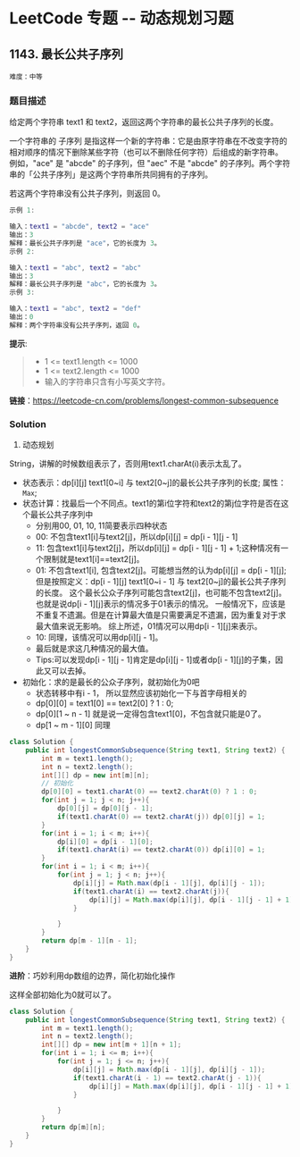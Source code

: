 # LeetCode 专题 -- 动态规划习题

## 1143. 最长公共子序列

`难度：中等`

### 题目描述

给定两个字符串 text1 和 text2，返回这两个字符串的最长公共子序列的长度。

一个字符串的 子序列 是指这样一个新的字符串：它是由原字符串在不改变字符的相对顺序的情况下删除某些字符（也可以不删除任何字符）后组成的新字符串。
例如，"ace" 是 "abcde" 的子序列，但 "aec" 不是 "abcde" 的子序列。两个字符串的「公共子序列」是这两个字符串所共同拥有的子序列。

若这两个字符串没有公共子序列，则返回 0。

```matlab
示例 1:

输入：text1 = "abcde", text2 = "ace" 
输出：3  
解释：最长公共子序列是 "ace"，它的长度为 3。
示例 2:

输入：text1 = "abc", text2 = "abc"
输出：3
解释：最长公共子序列是 "abc"，它的长度为 3。
示例 3:

输入：text1 = "abc", text2 = "def"
输出：0
解释：两个字符串没有公共子序列，返回 0。
```

**提示**:

> - 1 <= text1.length <= 1000
> - 1 <= text2.length <= 1000
> - 输入的字符串只含有小写英文字符。

**链接**：https://leetcode-cn.com/problems/longest-common-subsequence

### Solution

1. 动态规划

String，讲解的时候数组表示了，否则用text1.charAt(i)表示太乱了。

- 状态表示：dp[i][j] text1[0~i] 与 text2[0~j]的最长公共子序列的长度; 属性：`Max`;
- 状态计算：找最后一个不同点。text1的第i位字符和text2的第j位字符是否在这个最长公共子序列中
  - 分别用00, 01, 10, 11简要表示四种状态
  - 00: 不包含text1[i]与text2[j]，所以dp[i][j] = dp[i - 1][j - 1]
  - 11: 包含text1[i]与text2[j]，所以dp[i][j] = dp[i - 1][j - 1] + 1;这种情况有一个限制就是text1[i]==text2[j]。
  - 01: 不包含text1[i], 包含text2[j]。可能想当然的认为dp[i][j] = dp[i - 1][j];
        但是按照定义：dp[i - 1][j] text1[0~i - 1] 与 text2[0~j]的最长公共子序列的长度。
        这个最长公众子序列可能包含text2[j]，也可能不包含text2[j]。也就是说dp[i - 1][j]表示的情况多于01表示的情况。
        一般情况下，应该是不重复不遗漏。但是在计算最大值是只需要满足不遗漏，因为重复对于求最大值来说无影响。
        综上所述，01情况可以用dp[i - 1][j]来表示。
  - 10: 同理，该情况可以用dp[i][j - 1]。
  - 最后就是求这几种情况的最大值。
  - Tips:可以发现dp[i - 1][j - 1]肯定是dp[i][j - 1]或者dp[i - 1][j]的子集，因此又可以去掉。
- 初始化：求的是最长的公众子序列，就初始化为0吧
  - 状态转移中有i - 1， 所以显然应该初始化一下与首字母相关的
  - dp[0][0] = text1[0] == text2[0] ? 1 : 0;
  - dp[0][1 ~ n - 1] 就是说一定得包含text1[0]，不包含就只能是0了。
  - dp[1 ~ m - 1][0] 同理

```java
class Solution {
    public int longestCommonSubsequence(String text1, String text2) {
        int m = text1.length();
        int n = text2.length();
        int[][] dp = new int[m][n];
        // 初始化
        dp[0][0] = text1.charAt(0) == text2.charAt(0) ? 1 : 0;
        for(int j = 1; j < n; j++){
            dp[0][j] = dp[0][j - 1];
            if(text1.charAt(0) == text2.charAt(j)) dp[0][j] = 1;
        }
        for(int i = 1; i < m; i++){
            dp[i][0] = dp[i - 1][0];
            if(text1.charAt(i) == text2.charAt(0)) dp[i][0] = 1;
        }
        for(int i = 1; i < m; i++){
            for(int j = 1; j < n; j++){
                dp[i][j] = Math.max(dp[i - 1][j], dp[i][j - 1]);
                if(text1.charAt(i) == text2.charAt(j)){
                    dp[i][j] = Math.max(dp[i][j], dp[i - 1][j - 1] + 1);
                }

            }
        }
        return dp[m - 1][n - 1];
    }
}
```

**进阶**：巧妙利用dp数组的边界，简化初始化操作

这样全部初始化为0就可以了。

```java
class Solution {
    public int longestCommonSubsequence(String text1, String text2) {
        int m = text1.length();
        int n = text2.length();
        int[][] dp = new int[m + 1][n + 1];
        for(int i = 1; i <= m; i++){
            for(int j = 1; j <= n; j++){
                dp[i][j] = Math.max(dp[i - 1][j], dp[i][j - 1]);
                if(text1.charAt(i - 1) == text2.charAt(j - 1)){
                    dp[i][j] = Math.max(dp[i][j], dp[i - 1][j - 1] + 1);
                }

            }
        }
        return dp[m][n];
    }
}
```
